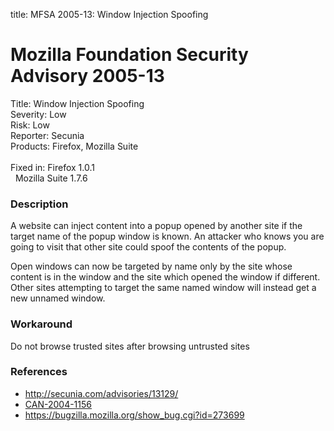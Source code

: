 title: MFSA 2005-13: Window Injection Spoofing

<h1>Mozilla Foundation Security Advisory 2005-13</h1>

<p><span class="label">Title:</span>      Window Injection Spoofing<br/>
<span class="label">Severity:</span>   Low<br/>
<span class="label">Risk:</span>       Low<br/>
<span class="label">Reporter:</span>   Secunia<br/>
<span class="label">Products:</span>   Firefox, Mozilla Suite<br/>
<br/>
<span class="label">Fixed in:</span>   Firefox 1.0.1<br/>
<span class="label">&#160;</span>      Mozilla Suite 1.7.6</p>

<h3>Description</h3>

<p>A website can inject content into a popup opened by another site if the
target name of the popup window is known. An attacker who knows you are
going to visit that other site could spoof the contents of the popup.</p>

<p>Open windows can now be targeted by name only by the site whose content
is in the window and the site which opened the window if different.
Other sites attempting to target the same named window will instead
get a new unnamed window.</p>

<h3>Workaround</h3>

<p>Do not browse trusted sites after browsing untrusted sites</p>

<h3>References</h3>

<ul>
<li><a class="ex-ref" href="http://secunia.com/advisories/13129/">http://secunia.com/advisories/13129/</a></li>
<li><a class="ex-ref" href="http://cve.mitre.org/cgi-bin/cvename.cgi?name=CAN-2004-1156">CAN-2004-1156</a></li>
<li><a href="https://bugzilla.mozilla.org/show_bug.cgi?id=273699">https://bugzilla.mozilla.org/show_bug.cgi?id=273699</a></li>
</ul>




